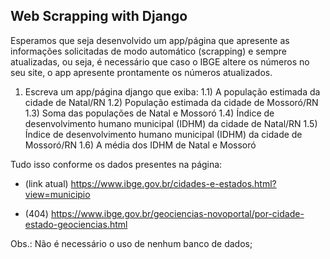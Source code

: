 ## Web Scrapping with Django

Esperamos que seja desenvolvido um app/página que apresente as informações solicitadas de modo automático (scrapping) e sempre atualizadas, ou seja, é necessário que caso o IBGE altere os números no seu site, o app apresente prontamente os números atualizados.

1. Escreva um app/página django que exiba:
   1.1) A população estimada da cidade de Natal/RN
   1.2) População estimada da cidade de Mossoró/RN
   1.3) Soma das populações de Natal e Mossoró
   1.4) Índice de desenvolvimento humano municipal (IDHM) da cidade de Natal/RN
   1.5) Índice de desenvolvimento humano municipal (IDHM) da cidade de Mossoró/RN
   1.6) A média dos IDHM de Natal e Mossoró

Tudo isso conforme os dados presentes na página:

- (link atual) https://www.ibge.gov.br/cidades-e-estados.html?view=municipio

- (404) https://www.ibge.gov.br/geociencias-novoportal/por-cidade-estado-geociencias.html


Obs.: Não é necessário o uso de nenhum banco de dados;
